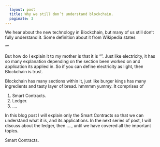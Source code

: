 ```yaml
---
  layout: post
  title: Why we still don’t understand blockchain.
  paginate: 3
---
```


We hear about the new technology in Blockchain, but many of us still don’t fully understand it. Some definition about it from Wikipedia states 

“”

But how do I explain it to my mother is that it is “”. Just like electricity, it has so many explanation depending on the section been worked on and application its applied in. So if you can define electricity as light, then Blockchain is trust. 

Blockchain has many sections within it, just like burger kings has many ingredients and tasty layer of bread. hmmmm yummy. It comprises of 
1. Smart Contracts.
2. Ledger.
3. ….

In this blog post I will explain only the Smart Contracts so that we can understand what it is, and its applications. In the next series of post, I will discuss about the ledger, then …., until we have covered all the important topics.

Smart Contracts.